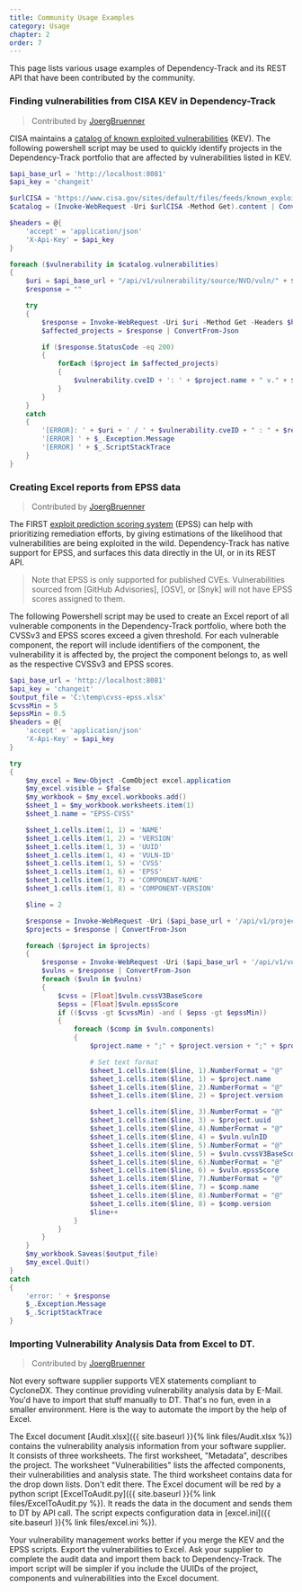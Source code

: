 ```yaml
---
title: Community Usage Examples
category: Usage
chapter: 2
order: 7
---
```


This page lists various usage examples of Dependency-Track and its REST API that have been contributed by the community.

### Finding vulnerabilities from CISA KEV in Dependency-Track

> Contributed by [JoergBruenner](https://github.com/JoergBruenner)

CISA maintains a [catalog of known exploited vulnerabilities](https://www.cisa.gov/known-exploited-vulnerabilities-catalog) (KEV). 
The following powershell script may be used to quickly identify projects in the Dependency-Track portfolio that are 
affected by vulnerabilities listed in KEV.

```powershell
$api_base_url = 'http://localhost:8081'
$api_key = 'changeit'

$urlCISA = 'https://www.cisa.gov/sites/default/files/feeds/known_exploited_vulnerabilities.json'
$catalog = (Invoke-WebRequest -Uri $urlCISA -Method Get).content | ConvertFrom-Json

$headers = @{
    'accept' = 'application/json'
    'X-Api-Key' = $api_key
}

foreach ($vulnerability in $catalog.vulnerabilities)
{
    $uri = $api_base_url + "/api/v1/vulnerability/source/NVD/vuln/" + $vulnerability.cveID + "/projects"
    $response = ""

    try
    {
        $response = Invoke-WebRequest -Uri $uri -Method Get -Headers $headers
        $affected_projects = $response | ConvertFrom-Json

        if ($response.StatusCode -eq 200)
        {
            forEach ($project in $affected_projects)
            {
                $vulnerability.cveID + ': ' + $project.name + " v." + $project.version + " UUID: " + $project.uuid
            }
        }
    }
    catch
    {
        '[ERROR]: ' + $uri + ' / ' + $vulnerability.cveID + " : " + $response
        '[ERROR] ' + $_.Exception.Message
        '[ERROR] ' + $_.ScriptStackTrace
    }
}
```

### Creating Excel reports from EPSS data

> Contributed by [JoergBruenner](https://github.com/JoergBruenner)

The FIRST [exploit prediction scoring system](https://www.first.org/epss/) (EPSS) can help with prioritizing remediation
efforts, by giving estimations of the likelihood that vulnerabilities are being exploited in the wild.
Dependency-Track has native support for EPSS, and surfaces this data directly in the UI, or in its REST API.

> Note that EPSS is only supported for published CVEs. Vulnerabilities sourced from [GitHub Advisories], [OSV], 
> or [Snyk] will not have EPSS scores assigned to them.

The following Powershell script may be used to create an Excel report of all vulnerable components in the Dependency-Track
portfolio, where both the CVSSv3 and EPSS scores exceed a given threshold. For each vulnerable component, the report
will include identifiers of the component, the vulnerability it is affected by, the project the component belongs to,
as well as the respective CVSSv3 and EPSS scores. 

```powershell
$api_base_url = 'http://localhost:8081'
$api_key = 'changeit'
$output_file = 'C:\temp\cvss-epss.xlsx'
$cvssMin = 5
$epssMin = 0.5
$headers = @{
    'accept' = 'application/json'
    'X-Api-Key' = $api_key
}

try
{
    $my_excel = New-Object -ComObject excel.application
    $my_excel.visible = $false
    $my_workbook = $my_excel.workbooks.add()
    $sheet_1 = $my_workbook.worksheets.item(1)
    $sheet_1.name = "EPSS-CVSS"

    $sheet_1.cells.item(1, 1) = 'NAME'
    $sheet_1.cells.item(1, 2) = 'VERSION'
    $sheet_1.cells.item(1, 3) = 'UUID'
    $sheet_1.cells.item(1, 4) = 'VULN-ID'
    $sheet_1.cells.item(1, 5) = 'CVSS'
    $sheet_1.cells.item(1, 6) = 'EPSS'
    $sheet_1.cells.item(1, 7) = 'COMPONENT-NAME'
    $sheet_1.cells.item(1, 8) = 'COMPONENT-VERSION'

    $line = 2

    $response = Invoke-WebRequest -Uri ($api_base_url + '/api/v1/project') -Method Get -Headers $headers
    $projects = $response | ConvertFrom-Json

    foreach ($project in $projects)
    {
        $response = Invoke-WebRequest -Uri ($api_base_url + '/api/v1/vulnerability/project/' + $project.uuid) -Method Get -Headers $headers
        $vulns = $response | ConvertFrom-Json
        foreach ($vuln in $vulns)
        {
            $cvss = [Float]$vuln.cvssV3BaseScore
            $epss = [Float]$vuln.epssScore
            if (($cvss -gt $cvssMin) -and ( $epss -gt $epssMin))
            {
                foreach ($comp in $vuln.components)
                {
                    $project.name + ";" + $project.version + ";" + $project.uuid + ";" + $vuln.vulnID + ";" + $vuln.cvssV3BaseScore + ";" + $vuln.epssScore + ";" + $comp.name + ";" + $comp.version

                    # Set text format
                    $sheet_1.cells.item($line, 1).NumberFormat = "@"
                    $sheet_1.cells.item($line, 1) = $project.name
                    $sheet_1.cells.item($line, 2).NumberFormat = "@"
                    $sheet_1.cells.item($line, 2) = $project.version

                    $sheet_1.cells.item($line, 3).NumberFormat = "@"
                    $sheet_1.cells.item($line, 3) = $project.uuid
                    $sheet_1.cells.item($line, 4).NumberFormat = "@"
                    $sheet_1.cells.item($line, 4) = $vuln.vulnID
                    $sheet_1.cells.item($line, 5).NumberFormat = "@"
                    $sheet_1.cells.item($line, 5) = $vuln.cvssV3BaseScore
                    $sheet_1.cells.item($line, 6).NumberFormat = "@"
                    $sheet_1.cells.item($line, 6) = $vuln.epssScore
                    $sheet_1.cells.item($line, 7).NumberFormat = "@"
                    $sheet_1.cells.item($line, 7) = $comp.name
                    $sheet_1.cells.item($line, 8).NumberFormat = "@"
                    $sheet_1.cells.item($line, 8) = $comp.version
                    $line++
                }
            }
        }
    }
    $my_workbook.Saveas($output_file)
    $my_excel.Quit()
}
catch
{
    'error: ' + $response
    $_.Exception.Message
    $_.ScriptStackTrace
}
```

### Importing Vulnerability Analysis Data from Excel to DT.

> Contributed by [JoergBruenner](https://github.com/JoergBruenner)

Not every software supplier supports VEX statements compliant to CycloneDX. They continue providing vulnerability analysis data by E-Mail. 
You'd have to import that stuff manually to DT. That's no fun, even in a smaller environment. Here is the way to automate the import by the help of Excel.

The Excel document [Audit.xlsx]({{ site.baseurl }}{% link files/Audit.xlsx %}) contains the vulnerability analysis information from your software supplier.
It consists of three worksheets. The first worksheet, "Metadata", describes the project. The worksheet "Vulnerabilities" lists the
affected components, their vulnerabilities and analysis state. The third worksheet contains data for the drop down lists. Don't edit there. The Excel 
document will be red by a python script [ExcelToAudit.py]({{ site.baseurl }}{% link files/ExcelToAudit.py %}). It reads the data in the document and 
sends them to DT by API call. The script expects configuration data in [excel.ini]({{ site.baseurl }}{% link files/excel.ini %}).

Your vulnerability management works better if you merge the KEV and the EPSS scripts. Export the vulnerabilities to Excel. Ask your supplier to complete 
the audit data and import them back to Dependency-Track. The import script will be simpler if you include the UUIDs of the project, components and vulnerabilities 
into the Excel document.